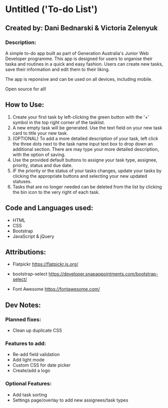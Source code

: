 # Untitled ('To-do List')
## Created by: Dani Bednarski & Victoria Zelenyuk 
### Description:
A simple to-do app built as part of Generation Australia's Junior Web Developer programme.
This app is designed for users to organise their taska and routines in a quick and easy fashion. Users can create new tasks, save their information and edit them to their liking.

The app is reponsive and can be used on all devices, including mobile.

Open source for all!

## How to Use:
1. Create your first task by left-clicking the green button with the '+' symbol in the top right corner of the tasklist.
2. A new empty task will be generated. Use the text field on your new task card to title your new task.
3. (OPTIONAL) To add a more detailed description of your task, left click the three dots next to the task name input text box to drop down an additional section. There are may type your more detailed description, with the option of saving.
4. Use the provided default buttons to assigne your task type, assignee, priority, status and due date.
5. IF the priority or the status of your tasks changes, update your tasks by clicking the appropriate buttons and selecting your new updated statuses.
6. Tasks that are no longer needed can be deleted from the list by clicking the bin icon to the very right of each task.


## Code and Languages used:
- HTML
- CSS
- Bootstrap
- JavaScript & jQuery

## Attributions:
- Flatpickr
https://flatpickr.js.org/

- bootstrap-select
https://developer.snapappointments.com/bootstrap-select/

- Font Awesome
https://fontawesome.com/


## Dev Notes:
### Planned fixes:

- Clean up duplicate CSS

### Features to add:

- Re-add field validation
- Add light mode
- Custom CSS for date picker
- Create/add a logo

### Optional Features:

- Add task sorting
- Settings page/overlay to add new assignees/task types